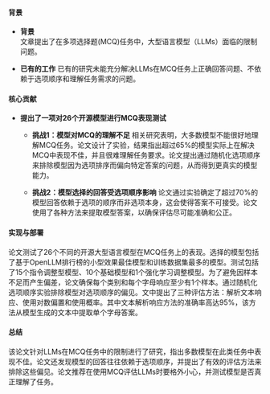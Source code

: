 #### 背景
- **背景**       
    文章提出了在多项选择题(MCQ)任务中，大型语言模型（LLMs）面临的限制问题。

- **已有的工作**
    已有的研究未能充分解决LLMs在MCQ任务上正确回答问题、不依赖于选项顺序和理解任务需求的问题。

#### 核心贡献
- **提出了一项对26个开源模型进行MCQ表现测试**
    - **挑战1：模型对MCQ的理解不足**
        相关研究表明，大多数模型不能很好地理解MCQ任务。论文设计了实验，结果指出超过65%的模型实际上在解决MCQ中表现不佳，并且很难理解任务要求。论文提出通过随机化选项顺序来排除模型因为选项排序而偏向特定答案的问题，从而得到更真实的模型能力。

    - **挑战2：模型选择的回答受选项顺序影响**
        论文通过实验确定了超过70%的模型回答依赖于选项的顺序而非选项本身，这会使得答案不可接受。论文使用了各种方法来提取模型答案，以确保评估尽可能准确和公正。

#### 实现与部署
论文测试了26个不同的开源大型语言模型在MCQ任务上的表现。选择的模型包括了基于OpenLLM排行榜的小型效果最佳模型和训练数据集最多的模型。测试包括了15个指令调整型模型、10个基础模型和1个强化学习调整模型。为了避免因样本不足而产生偏差，论文确保每个类别和每个字母响应至少有1个样本。通过随机化选项顺序实验排除模型对选项顺序的偏见。文中提出了三种评估方法：解析文本响应、使用对数偏置和使用概率。其中文本解析响应方法的准确率高达95%，该方法从模型生成的文本中提取单个字母答案。

#### 总结
该论文针对LLMs在MCQ任务中的限制进行了研究，指出多数模型在此类任务中表现不佳。论文还发现模型的回答往往依赖于选项顺序，并提出了有效的评估方法来排除这些偏见。论文推荐在使用MCQ评估LLMs时要格外小心，并测试模型是否真正理解了任务。